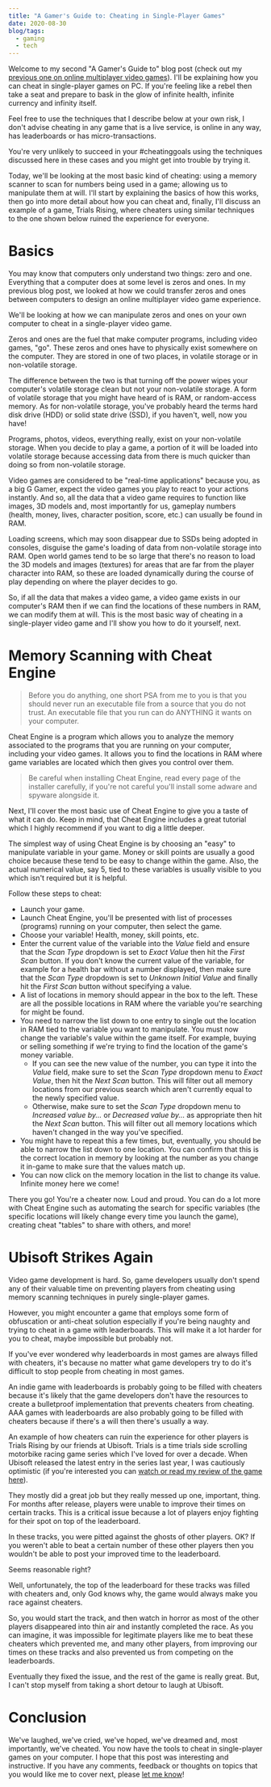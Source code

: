 ```yaml
---
title: "A Gamer's Guide to: Cheating in Single-Player Games"
date: 2020-08-30
blog/tags:
  - gaming
  - tech
---
```


Welcome to my second "A Gamer's Guide to" blog post (check out my
[previous one on online multiplayer video games](/blog/2020-08-22/)). I'll be
explaining how you can cheat in single-player games on PC. If you're feeling
like a rebel then take a seat and prepare to bask in the glow of infinite
health, infinite currency and infinity itself.

Feel free to use the techniques that I describe below at your own risk, I don't
advise cheating in any game that is a live service, is online in any way, has
leaderboards or has micro-transactions.

You're very unlikely to succeed in your #cheatinggoals using the techniques
discussed here in these cases and you might get into trouble by trying it.

Today, we'll be looking at the most basic kind of cheating: using a memory
scanner to scan for numbers being used in a game; allowing us to manipulate them
at will. I'll start by explaining the basics of how this works, then go into
more detail about how you can cheat and, finally, I'll discuss an example of a
game, Trials Rising, where cheaters using similar techniques to the one shown
below ruined the experience for everyone.

# Basics

You may know that computers only understand two things: zero and one. Everything
that a computer does at some level is zeros and ones. In my previous blog post,
we looked at how we could transfer zeros and ones between computers to design an
online multiplayer video game experience.

We'll be looking at how we can manipulate zeros and ones on your own computer to
cheat in a single-player video game.

Zeros and ones are the fuel that make computer programs, including video games,
"go". These zeros and ones have to physically exist somewhere on the computer.
They are stored in one of two places, in volatile storage or in non-volatile
storage.

The difference between the two is that turning off the power wipes your
computer's volatile storage clean but not your non-volatile storage. A form of
volatile storage that you might have heard of is RAM, or random-access memory.
As for non-volatile storage, you've probably heard the terms hard disk drive
(HDD) or solid state drive (SSD), if you haven't, well, now you have!

Programs, photos, videos, everything really, exist on your non-volatile storage.
When you decide to play a game, a portion of it will be loaded into volatile
storage because accessing data from there is much quicker than doing so from
non-volatile storage.

Video games are considered to be "real-time applications" because you, as a big
G Gamer, expect the video games you play to react to your actions instantly. And
so, all the data that a video game requires to function like images, 3D models
and, most importantly for us, gameplay numbers (health, money, lives, character
position, score, etc.) can usually be found in RAM.

Loading screens, which may soon disappear due to SSDs being adopted in consoles,
disguise the game's loading of data from non-volatile storage into RAM. Open
world games tend to be so large that there's no reason to load the 3D models and
images (textures) for areas that are far from the player character into RAM, so
these are loaded dynamically during the course of play depending on where the
player decides to go.

So, if all the data that makes a video game, a video game exists in our
computer's RAM then if we can find the locations of these numbers in RAM, we can
modify them at will. This is the most basic way of cheating in a single-player
video game and I'll show you how to do it yourself, next.

# Memory Scanning with Cheat Engine

> Before you do anything, one short PSA from me to you is that you should never
> run an executable file from a source that you do not trust. An executable file
> that you run can do ANYTHING it wants on your computer.

Cheat Engine is a program which allows you to analyze the memory associated to
the programs that you are running on your computer, including your video games.
It allows you to find the locations in RAM where game variables are located
which then gives you control over them.

> Be careful when installing Cheat Engine, read every page of the installer
> carefully, if you're not careful you'll install some adware and spyware
> alongside it.

Next, I'll cover the most basic use of Cheat Engine to give you a taste of what
it can do. Keep in mind, that Cheat Engine includes a great tutorial which I
highly recommend if you want to dig a little deeper.

The simplest way of using Cheat Engine is by choosing an "easy" to manipulate
variable in your game. Money or skill points are usually a good choice because
these tend to be easy to change within the game. Also, the actual numerical
value, say 5, tied to these variables is usually visible to you which isn't
required but it is helpful.

Follow these steps to cheat:

- Launch your game.
- Launch Cheat Engine, you'll be presented with list of processes (programs)
  running on your computer, then select the game.
- Choose your variable! Health, money, skill points, etc.
- Enter the current value of the variable into the _Value_ field and ensure that
  the _Scan Type_ dropdown is set to _Exact Value_ then hit the _First Scan_
  button. If you don't know the current value of the variable, for example for a
  health bar without a number displayed, then make sure that the _Scan Type_
  dropdown is set to _Unknown Initial Value_ and finally hit the _First Scan_
  button without specifying a value.
- A list of locations in memory should appear in the box to the left. These are
  all the possible locations in RAM where the variable you're searching for
  might be found.
- You need to narrow the list down to one entry to single out the location in
  RAM tied to the variable you want to manipulate. You must now change the
  variable's value within the game itself. For example, buying or selling
  something if we're trying to find the location of the game's money variable.
  - If you can see the new value of the number, you can type it into the _Value_
    field, make sure to set the _Scan Type_ dropdown menu to _Exact Value_, then
    hit the _Next Scan_ button. This will filter out all memory locations from
    our previous search which aren't currently equal to the newly specified
    value.
  - Otherwise, make sure to set the _Scan Type_ dropdown menu to _Increased
    value by..._ or _Decreased value by..._ as appropriate then hit the _Next
    Scan_ button. This will filter out all memory locations which haven't
    changed in the way you've specified.
- You might have to repeat this a few times, but, eventually, you should be able
  to narrow the list down to one location. You can confirm that this is the
  correct location in memory by looking at the number as you change it in-game
  to make sure that the values match up.
- You can now click on the memory location in the list to change its value.
  Infinite money here we come!

There you go! You're a cheater now. Loud and proud. You can do a lot more with
Cheat Engine such as automating the search for specific variables (the specific
locations will likely change every time you launch the game), creating cheat
"tables" to share with others, and more!

# Ubisoft Strikes Again

Video game development is hard. So, game developers usually don't spend any of
their valuable time on preventing players from cheating using memory scanning
techniques in purely single-player games.

However, you might encounter a game that employs some form of obfuscation or
anti-cheat solution especially if you're being naughty and trying to cheat in a
game with leaderboards. This will make it a lot harder for you to cheat, maybe
impossible but probably not.

If you've ever wondered why leaderboards in most games are always filled with
cheaters, it's because no matter what game developers try to do it's difficult
to stop people from cheating in most games.

An indie game with leaderboards is probably going to be filled with cheaters
because it's likely that the game developers don't have the resources to create
a bulletproof implementation that prevents cheaters from cheating. AAA games
with leaderboards are also probably going to be filled with cheaters because if
there's a will then there's usually a way.

An example of how cheaters can ruin the experience for other players is Trials
Rising by our friends at Ubisoft. Trials is a time trials side scrolling
motorbike racing game series which I've loved for over a decade. When Ubisoft
released the latest entry in the series last year, I was cautiously optimistic
(if you're interested you can
[watch or read my review of the game here](/reviews/2019-03-13/)).

They mostly did a great job but they really messed up one, important, thing. For
months after release, players were unable to improve their times on certain
tracks. This is a critical issue because a lot of players enjoy fighting for
their spot on top of the leaderboard.

In these tracks, you were pitted against the ghosts of other players. OK? If you
weren't able to beat a certain number of these other players then you wouldn't
be able to post your improved time to the leaderboard.

Seems reasonable right?

Well, unfortunately, the top of the leaderboard for these tracks was filled with
cheaters and, only God knows why, the game would always make you race against
cheaters.

So, you would start the track, and then watch in horror as most of the other
players disappeared into thin air and instantly completed the race. As you can
imagine, it was impossible for legitimate players like me to beat these cheaters
which prevented me, and many other players, from improving our times on these
tracks and also prevented us from competing on the leaderboards.

Eventually they fixed the issue, and the rest of the game is really great. But,
I can't stop myself from taking a short detour to laugh at Ubisoft.

# Conclusion

We've laughed, we've cried, we've hoped, we've dreamed and, most importantly,
we've cheated. You now have the tools to cheat in single-player games on your
computer. I hope that this post was interesting and instructive. If you have any
comments, feedback or thoughts on topics that you would like me to cover next,
please [let me know](mailto:me@strategineer.com)!
